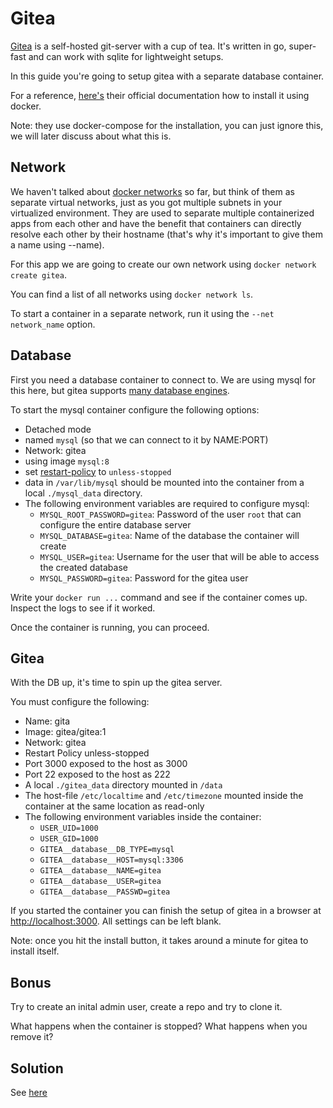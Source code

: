 # Gitea

[Gitea](https://gitea.io/en-us/) is a self-hosted git-server with a cup of tea. It's written in go, super-fast and can work with sqlite for lightweight setups.

In this guide you're going to setup gitea with a separate database container.

For a reference, [here's](https://docs.gitea.io/en-us/install-with-docker/) their official documentation how to install it using docker.

Note: they use docker-compose for the installation, you can just ignore this, we will later discuss about what this is.

## Network

We haven't talked about [docker networks](https://docs.docker.com/network/) so far, but think of them as separate virtual networks, just as you got multiple subnets in your virtualized environment. They are used to separate multiple containerized apps from each other and have the benefit that containers can directly resolve each other by their hostname (that's why it's important to give them a name using --name).

For this app we are going to create our own network using `docker network create gitea`. 

You can find a list of all networks using `docker network ls`.

To start a container in a separate network, run it using the `--net network_name` option.

## Database

First you need a database container to connect to. We are using mysql for this here, but gitea supports [many database engines](https://docs.gitea.io/en-us/database-prep/).

To start the mysql container configure the following options:

- Detached mode
- named `mysql` (so that we can connect to it by NAME:PORT)
- Network: gitea
- using image `mysql:8`
- set [restart-policy](https://docs.docker.com/config/containers/start-containers-automatically/) to `unless-stopped`
- data in `/var/lib/mysql` should be mounted into the container from a local `./mysql_data` directory.
- The following environment variables are required to configure mysql:
  - `MYSQL_ROOT_PASSWORD=gitea`: Password of the user `root` that can configure the entire database server
  - `MYSQL_DATABASE=gitea`: Name of the database the container will create
  - `MYSQL_USER=gitea`: Username for the user that will be able to access the created database
  - `MYSQL_PASSWORD=gitea`: Password for the gitea user

Write your `docker run ...` command and see if the container comes up. Inspect the logs to see if it worked.

Once the container is running, you can proceed.

## Gitea

With the DB up, it's time to spin up the gitea server.

You must configure the following:

- Name: gita
- Image: gitea/gitea:1
- Network: gitea
- Restart Policy unless-stopped
- Port 3000 exposed to the host as 3000
- Port 22 exposed to the host as 222
- A local `./gitea_data` directory mounted in `/data`
- The host-file `/etc/localtime` and `/etc/timezone` mounted inside the container at the same location as read-only
- The following environment variables inside the container:
  - `USER_UID=1000`
  - `USER_GID=1000`
  - `GITEA__database__DB_TYPE=mysql`
  - `GITEA__database__HOST=mysql:3306`
  - `GITEA__database__NAME=gitea`
  - `GITEA__database__USER=gitea`
  - `GITEA__database__PASSWD=gitea`

If you started the container you can finish the setup of gitea in a browser at [http://localhost:3000](http://localhost:3000). All settings can be left blank.

Note: once you hit the install button, it takes around a minute for gitea to install itself.

## Bonus

Try to create an inital admin user, create a repo and try to clone it.

What happens when the container is stopped? What happens when you remove it?

## Solution

See [here](./solution.md)
